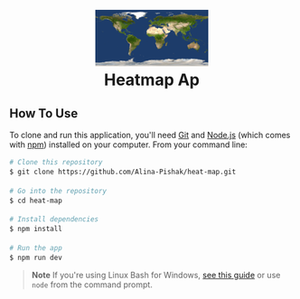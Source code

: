 <h1 align="center">
  <br>
  <a href="https://github.com/Alina-Pishak/heat-map"><img src="./src/img/empty-map.jpg" alt="Heatmap App" width="200"></a>
  <br>
Heatmap Ap
  <br>
</h1>

## How To Use

To clone and run this application, you'll need [Git](https://git-scm.com) and [Node.js](https://nodejs.org/en/download/) (which comes with [npm](http://npmjs.com)) installed on your computer. From your command line:

```bash
# Clone this repository
$ git clone https://github.com/Alina-Pishak/heat-map.git

# Go into the repository
$ cd heat-map

# Install dependencies
$ npm install

# Run the app
$ npm run dev
```

> **Note**
> If you're using Linux Bash for Windows, [see this guide](https://www.howtogeek.com/261575/how-to-run-graphical-linux-desktop-applications-from-windows-10s-bash-shell/) or use `node` from the command prompt.

